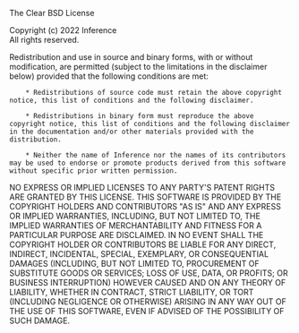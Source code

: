 The Clear BSD License

Copyright (c) 2022 Inference<br>
All rights reserved.

Redistribution and use in source and binary forms, with or without modification, are permitted (subject to the limitations in the disclaimer below) provided that the following conditions are met:

		* Redistributions of source code must retain the above copyright notice, this list of conditions and the following disclaimer.

		* Redistributions in binary form must reproduce the above copyright notice, this list of conditions and the following disclaimer in the documentation and/or other materials provided with the distribution.

		* Neither the name of Inference nor the names of its contributors may be used to endorse or promote products derived from this software without specific prior written permission.

NO EXPRESS OR IMPLIED LICENSES TO ANY PARTY'S PATENT RIGHTS ARE GRANTED BY THIS LICENSE. THIS SOFTWARE IS PROVIDED BY THE COPYRIGHT HOLDERS AND CONTRIBUTORS "AS IS" AND ANY EXPRESS OR IMPLIED WARRANTIES, INCLUDING, BUT NOT LIMITED TO, THE IMPLIED WARRANTIES OF MERCHANTABILITY AND FITNESS FOR A PARTICULAR PURPOSE ARE DISCLAIMED. IN NO EVENT SHALL THE COPYRIGHT HOLDER OR CONTRIBUTORS BE LIABLE FOR ANY DIRECT, INDIRECT, INCIDENTAL, SPECIAL, EXEMPLARY, OR CONSEQUENTIAL DAMAGES (INCLUDING, BUT NOT LIMITED TO, PROCUREMENT OF SUBSTITUTE GOODS OR SERVICES; LOSS OF USE, DATA, OR PROFITS; OR BUSINESS INTERRUPTION) HOWEVER CAUSED AND ON ANY THEORY OF LIABILITY, WHETHER IN CONTRACT, STRICT LIABILITY, OR TORT (INCLUDING NEGLIGENCE OR OTHERWISE) ARISING IN ANY WAY OUT OF THE USE OF THIS SOFTWARE, EVEN IF ADVISED OF THE POSSIBILITY OF SUCH DAMAGE.
